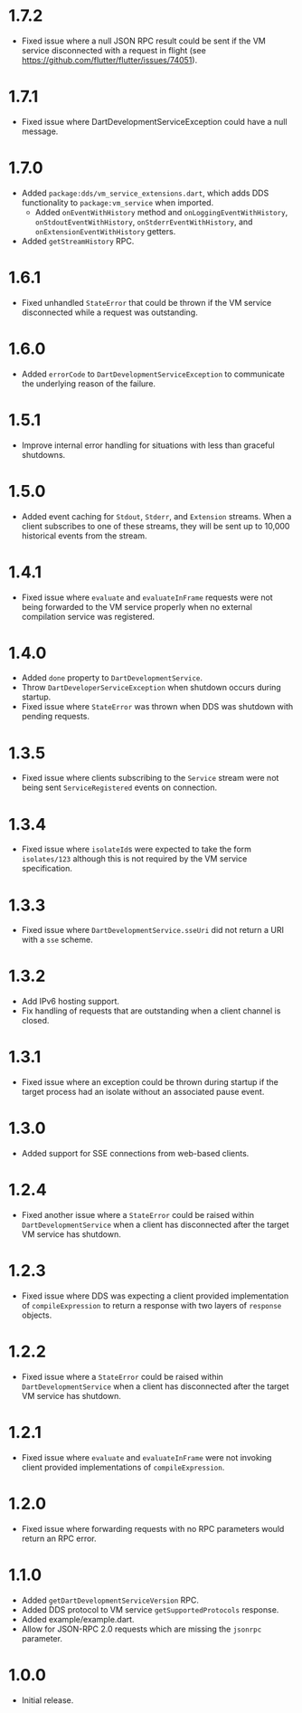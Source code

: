 # 1.7.2
- Fixed issue where a null JSON RPC result could be sent if the VM service
  disconnected with a request in flight (see https://github.com/flutter/flutter/issues/74051).

# 1.7.1
- Fixed issue where DartDevelopmentServiceException could have a null message.

# 1.7.0
- Added `package:dds/vm_service_extensions.dart`, which adds DDS functionality to
  `package:vm_service` when imported.
  - Added `onEventWithHistory` method and `onLoggingEventWithHistory`, 
    `onStdoutEventWithHistory`, `onStderrEventWithHistory`, and 
    `onExtensionEventWithHistory` getters.
- Added `getStreamHistory` RPC.

# 1.6.1
- Fixed unhandled `StateError` that could be thrown if the VM service disconnected
  while a request was outstanding.

# 1.6.0
- Added `errorCode` to `DartDevelopmentServiceException` to communicate the
  underlying reason of the failure.

# 1.5.1
- Improve internal error handling for situations with less than graceful
  shutdowns.

# 1.5.0
- Added event caching for `Stdout`, `Stderr`, and `Extension` streams. When a
client subscribes to one of these streams, they will be sent up to 10,000
historical events from the stream.

# 1.4.1
- Fixed issue where `evaluate` and `evaluateInFrame` requests were not being
  forwarded to the VM service properly when no external compilation service
  was registered.

# 1.4.0
- Added `done` property to `DartDevelopmentService`.
- Throw `DartDeveloperServiceException` when shutdown occurs during startup.
- Fixed issue where `StateError` was thrown when DDS was shutdown with pending
  requests.

# 1.3.5

- Fixed issue where clients subscribing to the `Service` stream were not being
  sent `ServiceRegistered` events on connection.

# 1.3.4

- Fixed issue where `isolateId`s were expected to take the form `isolates/123`
  although this is not required by the VM service specification.

# 1.3.3

- Fixed issue where `DartDevelopmentService.sseUri` did not return a URI with a
  `sse` scheme.

# 1.3.2

- Add IPv6 hosting support.
- Fix handling of requests that are outstanding when a client channel is closed.

# 1.3.1

- Fixed issue where an exception could be thrown during startup if the target
  process had an isolate without an associated pause event.

# 1.3.0

- Added support for SSE connections from web-based clients.

# 1.2.4

- Fixed another issue where a `StateError` could be raised within `DartDevelopmentService`
  when a client has disconnected after the target VM service has shutdown.

# 1.2.3

- Fixed issue where DDS was expecting a client provided implementation of
`compileExpression` to return a response with two layers of `response` objects.

# 1.2.2

- Fixed issue where a `StateError` could be raised within `DartDevelopmentService`
  when a client has disconnected after the target VM service has shutdown.

# 1.2.1

- Fixed issue where `evaluate` and `evaluateInFrame` were not invoking client
  provided implementations of `compileExpression`.

# 1.2.0

- Fixed issue where forwarding requests with no RPC parameters would return an
  RPC error.

# 1.1.0

- Added `getDartDevelopmentServiceVersion` RPC.
- Added DDS protocol to VM service `getSupportedProtocols` response.
- Added example/example.dart.
- Allow for JSON-RPC 2.0 requests which are missing the `jsonrpc` parameter.

# 1.0.0

- Initial release.
